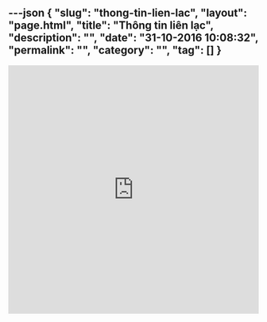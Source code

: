 ---json
{
    "slug": "thong-tin-lien-lac",
    "layout": "page.html",
    "title": "Thông tin liên lạc",
    "description": "",
    "date": "31-10-2016 10:08:32",
    "permalink": "",
    "category": "",
    "tag": []
}
---
<iframe src="https://docs.google.com/forms/d/e/1FAIpQLSe388pPasOg2reO4Q9szY6j6qyGBNRpRl15tzvufgbqUzZJpw/viewform?embedded=true" width="100%" height="500" frameborder="0" marginheight="0" marginwidth="0">Loading...</iframe>